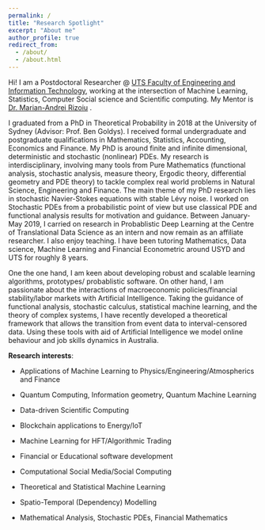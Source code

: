 ```yaml
---
permalink: /
title: "Research Spotlight"
excerpt: "About me"
author_profile: true
redirect_from: 
  - /about/
  - /about.html
---
```


Hi! I am a Postdoctoral Researcher @ [UTS Faculty of Engineering and Information Technology](https://www.uts.edu.au/about/faculty-engineering-and-information-technology/computer-science), working at the intersection of  Machine Learning, Statistics, Computer Social science and Scientific computing. My Mentor is [Dr. Marian-Andrei Rizoiu](http://www.rizoiu.eu) .

I graduated from a PhD in Theoretical Probability in 2018 at the University of Sydney (Advisor: Prof. Ben Goldys). I received formal undergraduate and postgraduate qualifications in Mathematics, Statistics, Accounting, Economics and Finance. My PhD is around finite and infinite dimensional, deterministic and stochastic (nonlinear) PDEs. My research is interdisciplinary, involving many tools from Pure Mathematics (functional analysis, stochastic analysis, measure theory, Ergodic theory, differential geometry and PDE theory) to tackle complex real world problems in Natural Science, Engineering and Finance. The main theme of my PhD research lies in stochastic Navier-Stokes equations with stable Lévy noise. I worked on Stochastic PDEs from a probabilistic point of view but use classical PDE and functional analysis results for motivation and guidance. Between January-May 2019, I  carried on research in Probablistic Deep Learning at the Centre of Translational Data Science as an intern and now remain as an affiliate researcher. I also enjoy teaching. I have been tutoring Mathematics, Data science, Machine Learning and Financial Econometric around USYD and UTS for roughly 8 years.

One the one hand, I am keen about developing robust and scalable learning algorithms, prototypes/ probablistic software. On other hand, I am passionate about the interactions of macroeconomic policies/financial stability/labor markets with Artificial Intelligence. Taking the guidance of functional analysis, stochastic calculus, statistical machine learning, and the theory of complex systems, I have recently developed a theoretical framework that allows the transition from event data to interval-censored data. Using these tools with aid of Artificial Intelligence we model online behaviour and job skills dynamics in Australia. 

**Research interests**: 

* Applications of Machine Learning to Physics/Engineering/Atmospherics and Finance

* Quantum Computing, Information geometry, Quantum Machine Learning

* Data-driven Scientific Computing

* Blockchain applications to Energy/IoT 

* Machine Learning for HFT/Algorithmic Trading

* Financial or Educational software development

* Computational Social Media/Social Computing

* Theoretical and Statistical Machine Learning

* Spatio-Temporal (Dependency) Modelling

* Mathematical Analysis, Stochastic PDEs, Financial Mathematics
